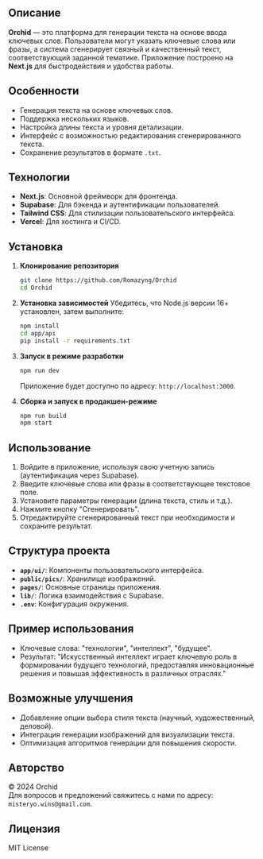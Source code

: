 ## Описание
**Orchid** — это платформа для генерации текста на основе ввода ключевых слов. Пользователи могут указать ключевые слова или фразы, а система сгенерирует связный и качественный текст, соответствующий заданной тематике. Приложение построено на **Next.js** для быстродействия и удобства работы.

## Особенности
- Генерация текста на основе ключевых слов.
- Поддержка нескольких языков.
- Настройка длины текста и уровня детализации.
- Интерфейс с возможностью редактирования сгенерированного текста.
- Сохранение результатов в формате `.txt`.

## Технологии
- **Next.js**: Основной фреймворк для фронтенда.
- **Supabase**: Для бэкенда и аутентификации пользователей.
- **Tailwind CSS**: Для стилизации пользовательского интерфейса.
- **Vercel**: Для хостинга и CI/CD.

## Установка

1. **Клонирование репозитория**
   ```bash
   git clone https://github.com/Romazyng/Orchid
   cd Orchid
   ```

2. **Установка зависимостей**
   Убедитесь, что Node.js версии 16+ установлен, затем выполните:
   ```bash
   npm install
   cd app/api
   pip install -r requirements.txt
   ```

3. **Запуск в режиме разработки**
   ```bash
   npm run dev
   ```
   Приложение будет доступно по адресу: `http://localhost:3000`.

4. **Сборка и запуск в продакшен-режиме**
   ```bash
   npm run build
   npm start
   ```

## Использование
1. Войдите в приложение, используя свою учетную запись (аутентификация через Supabase).
2. Введите ключевые слова или фразы в соответствующее текстовое поле.
3. Установите параметры генерации (длина текста, стиль и т.д.).
4. Нажмите кнопку "Сгенерировать".
5. Отредактируйте сгенерированный текст при необходимости и сохраните результат.

## Структура проекта
- **`app/ui/`**: Компоненты пользовательского интерфейса.
- **`public/pics/`**: Хранилище изображений.
- **`pages/`**: Основные страницы приложения.
- **`lib/`**: Логика взаимодействия с Supabase.
- **`.env`**: Конфигурация окружения.

## Пример использования
- Ключевые слова: "технологии", "интеллект", "будущее".
- Результат: "Искусственный интеллект играет ключевую роль в формировании будущего технологий, предоставляя инновационные решения и повышая эффективность в различных отраслях."

## Возможные улучшения
- Добавление опции выбора стиля текста (научный, художественный, деловой).
- Интеграция генерации изображений для визуализации текста.
- Оптимизация алгоритмов генерации для повышения скорости.

## Авторство
© 2024 Orchid   
Для вопросов и предложений свяжитесь с нами по адресу: `misteryo.wins@gmail.com`.

## Лицензия
MIT License
